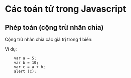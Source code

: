 # Các toán tử trong Javascript

## Phép toán (cộng trừ nhân chia)

Cộng trừ nhân chia các giá trị trong 1 biến:

Ví dụ:  

        var a = 5;
        var b = 10; 
        var c = a + b; 
        alert (c);

